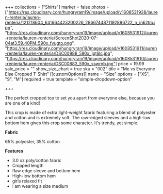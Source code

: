 +++
collections = ["Shirts"]
marker = false
photos = ["https://res.cloudinary.com/hungryram19/image/upload/v1608531938/lauren-renteria/lauren-renteria/121218604_641664423200226_2866744871192886722_n_in62tm.jpg", "https://res.cloudinary.com/hungryram19/image/upload/v1608531912/lauren-renteria/lauren-renteria/ScreenShot2020-07-04at3.59.40PM_590x_fvugto.png", "https://res.cloudinary.com/hungryram19/image/upload/v1608531911/lauren-renteria/lauren-renteria/DSC00988_590x_jqt6lc.jpg", "https://res.cloudinary.com/hungryram19/image/upload/v1608531910/lauren-renteria/lauren-renteria/DSC00883_590x_sswrnb.jpg"]
price = 19.99
sale_price = ""
show_size_chart = true
sku = "002"
title = "Me vs Everyone Else Cropped T-Shirt"
[[customOptions]]
name = "Size"
options = ["XS", "S", "M"]
required = true
template = "simple-dropdown-option"

+++

The perfect cropped top to set you apart from everyone else, because you are one of a kind!

This crop is made of extra light-weight fabric featuring a blend of polyester and cotton and is extremely soft. The raw-edged sleeves and a high-low bottom hem gives this crop some character. It's trendy, yet simple.

**Fabric**

65% polyester, 35% cotton

**Features**

- 3.0 oz poly/cotton fabric
- Cropped length
- Raw edge sleeve and bottom hem
- High-low bottom hem
- girls relaxed fit
- I am wearing a size medium
